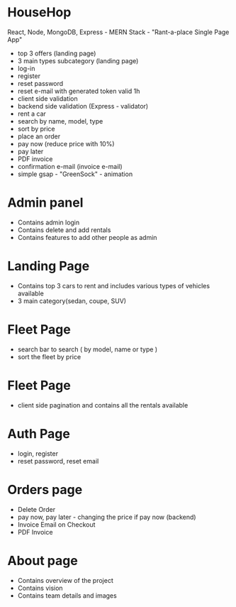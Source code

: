 # HouseHop


React, Node, MongoDB, Express - MERN Stack - "Rant-a-place Single Page App"

* top 3 offers (landing page)
* 3 main types subcategory (landing page)
* log-in
* register
* reset password
* reset e-mail with generated token valid 1h
* client side validation
* backend side validation (Express - validator)
* rent a car 
* search by name, model, type
* sort by price
* place an order
* pay now (reduce price with 10%)
* pay later
* PDF invoice
* confirmation e-mail (invoice e-mail)
* simple gsap - "GreenSock" - animation


# Admin panel
* Contains admin login
* Contains delete and add rentals
* Contains features to add other people as admin

# Landing Page
* Contains top 3 cars to rent and includes various types of vehicles available
* 3 main category(sedan, coupe, SUV)

# Fleet Page
* search bar to search ( by model, name or type )
* sort the fleet by price


# Fleet Page
* client side pagination and contains all the rentals available

# Auth Page
* login, register
* reset password, reset email

# Orders page
* Delete Order
* pay now, pay later - changing the price if pay now (backend)
* Invoice Email on Checkout
* PDF Invoice

# About page
* Contains overview of the project
* Contains vision
* Contains team details and images
